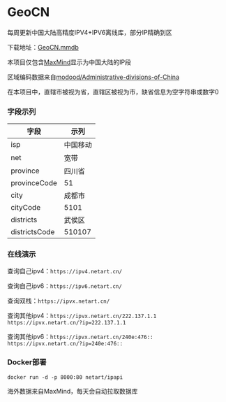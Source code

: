# GeoCN

每周更新中国大陆高精度IPV4+IPV6离线库，部分IP精确到区

下载地址：[GeoCN.mmdb](https://github.com/ljxi/GeoCN/releases/download/Latest/GeoCN.mmdb)

本项目仅包含[MaxMind](https://github.com/P3TERX/GeoLite.mmdb)显示为中国大陆的IP段

区域编码数据来自[modood/Administrative-divisions-of-China](https://github.com/modood/Administrative-divisions-of-China)

在本项目中，直辖市被视为省，直辖区被视为市，缺省信息为空字符串或数字0

### 字段示列

| 字段 | 示列 |
| --- | --- |
| isp | 中国移动 |
| net | 宽带 |
| province | 四川省 |
| provinceCode | 51 |
| city | 成都市 |
| cityCode | 5101 |
| districts | 武侯区 |
| districtsCode | 510107 |

### 在线演示

查询自己ipv4：`https://ipv4.netart.cn/`

查询自己ipv6：`https://ipv6.netart.cn/`

查询双栈：`https://ipvx.netart.cn/`

查询其他ipv4：`https://ipvx.netart.cn/222.137.1.1` `https://ipvx.netart.cn/?ip=222.137.1.1`

查询其他ipv6：`https://ipvx.netart.cn/240e:476::` `https://ipvx.netart.cn/?ip=240e:476::`

### Docker部署

`docker run -d -p 8000:80 netart/ipapi`

海外数据来自MaxMind，每天会自动拉取数据库

